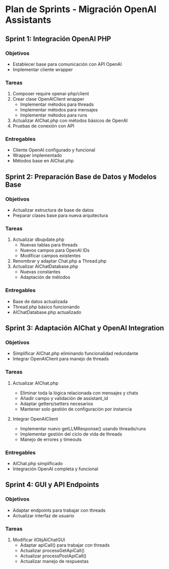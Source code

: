 # Plan de Sprints - Migración OpenAI Assistants

## Sprint 1: Integración OpenAI PHP
### Objetivos
- Establecer base para comunicación con API OpenAI
- Implementar cliente wrapper

### Tareas
1. Composer require openai-php/client
2. Crear clase OpenAIClient wrapper
    - Implementar métodos para threads
    - Implementar métodos para mensajes
    - Implementar métodos para runs
3. Actualizar AIChat.php con métodos básicos de OpenAI
4. Pruebas de conexión con API

### Entregables
- Cliente OpenAI configurado y funcional
- Wrapper implementado
- Métodos base en AIChat.php

## Sprint 2: Preparación Base de Datos y Modelos Base
### Objetivos
- Actualizar estructura de base de datos
- Preparar clases base para nueva arquitectura

### Tareas
1. Actualizar dbupdate.php
    - Nuevas tablas para threads
    - Nuevos campos para OpenAI IDs
    - Modificar campos existentes
2. Renombrar y adaptar Chat.php a Thread.php
3. Actualizar AIChatDatabase.php
    - Nuevas constantes
    - Adaptación de métodos

### Entregables
- Base de datos actualizada
- Thread.php básico funcionando
- AIChatDatabase.php actualizado

## Sprint 3: Adaptación AIChat y OpenAI Integration
### Objetivos
- Simplificar AIChat.php eliminando funcionalidad redundante
- Integrar OpenAIClient para manejo de threads

### Tareas
1. Actualizar AIChat.php
   - Eliminar toda la lógica relacionada con mensajes y chats
   - Añadir campo y validación de assistant_id
   - Adaptar getters/setters necesarios
   - Mantener solo gestión de configuración por instancia

2. Integrar OpenAIClient
   - Implementar nuevo getLLMResponse() usando threads/runs
   - Implementar gestión del ciclo de vida de threads
   - Manejo de errores y timeouts

### Entregables
- AIChat.php simplificado
- Integración OpenAI completa y funcional

## Sprint 4: GUI y API Endpoints
### Objetivos
- Adaptar endpoints para trabajar con threads
- Actualizar interfaz de usuario

### Tareas
1. Modificar ilObjAIChatGUI
   - Adaptar apiCall() para trabajar con threads
   - Actualizar processGetApiCall()
   - Actualizar processPostApiCall()
   - Actualizar manejo de respuestas